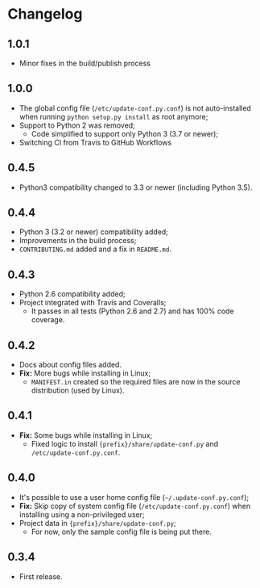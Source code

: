 Changelog
=========

1.0.1
-----

- Minor fixes in the build/publish process

1.0.0
-----

- The global config file (`/etc/update-conf.py.conf`) is not auto-installed when running `python setup.py install` as root anymore;
- Support to Python 2 was removed;
    - Code simplified to support only Python 3 (3.7 or newer);
- Switching CI from Travis to GitHub Workflows

0.4.5
-----

- Python3 compatibility changed to 3.3 or newer (including Python 3.5).

0.4.4
-----

- Python 3 (3.2 or newer) compatibility added;
- Improvements in the build process;
- `CONTRIBUTING.md` added and a fix in `README.md`.

0.4.3
-----

- Python 2.6 compatibility added;
- Project integrated with Travis and Coveralls;
    - It passes in all tests (Python 2.6 and 2.7) and has 100% code coverage.

0.4.2
-----

- Docs about config files added.
- **Fix:** More bugs while installing in Linux;
    - `MANIFEST.in` created so the required files are now in the source distribution (used by Linux).

0.4.1
-----

- **Fix:** Some bugs while installing in Linux;
    - Fixed logic to install `{prefix}/share/update-conf.py` and `/etc/update-conf.py.conf`.

0.4.0
-----

- It's possible to use a user home config file (`~/.update-conf.py.conf`);
- **Fix:** Skip copy of system config file (`/etc/update-conf.py.conf`) when installing using a non-privileged user;
- Project data in `{prefix}/share/update-conf.py`;
    - For now, only the sample config file is being put there.

0.3.4
-----

- First release.
